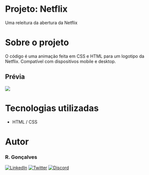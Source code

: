 # Projeto: Netflix

Uma releitura da abertura da Netflix

# Sobre o projeto

O código é uma animação feita em CSS e HTML para um logotipo da Netflix. Compatível com dispositivos mobile e desktop.


## Prévia

<img src= "https://github.com/unfav-ri/assets/blob/master/NETFLIX/netflix.gif">

# Tecnologias utilizadas

- HTML / CSS

# Autor

### R. Gonçalves

[![LinkedIn](https://img.shields.io/badge/LinkedIn-0077B5?style=for-the-badge&logo=linkedin&logoColor=white)](https://www.linkedin.com/in/rgoncalves-sp/)
[![Twitter](https://img.shields.io/badge/Twitter-1DA1F2?style=for-the-badge&logo=twitter&logoColor=white)](https://twitter.com/unfav_ri)
[![Discord](https://img.shields.io/badge/Discord-7289DA?style=for-the-badge&logo=discord&logoColor=white)](https://discord.com/users/210427541956198400)
